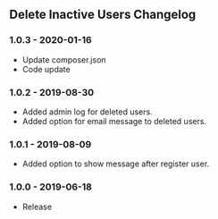 ## Delete Inactive Users Changelog

### 1.0.3 - 2020-01-16

- Update composer.json
- Code update

### 1.0.2 - 2019-08-30

- Added admin log for deleted users.
- Added option for email message to deleted users.


### 1.0.1 - 2019-08-09

- Added option to show message after register user.

### 1.0.0 - 2019-06-18

- Release
